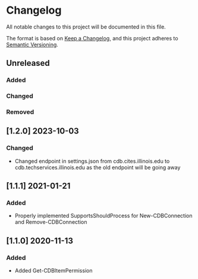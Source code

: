 # Changelog
All notable changes to this project will be documented in this file.

The format is based on [Keep a Changelog](https://keepachangelog.com/en/1.0.0/),
and this project adheres to [Semantic Versioning](https://semver.org/spec/v2.0.0.html).

## Unreleased
### Added
### Changed
### Removed

## [1.2.0] 2023-10-03
### Changed
- Changed endpoint in settings.json from cdb.cites.illinois.edu to cdb.techservices.illinois.edu as the old endpoint will be going away

## [1.1.1] 2021-01-21
### Added
- Properly implemented SupportsShouldProcess for New-CDBConnection and Remove-CDBConnection

## [1.1.0] 2020-11-13
### Added
- Added Get-CDBItemPermission
